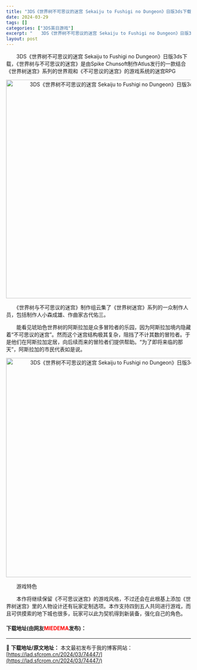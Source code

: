 ```yaml
---
title: "3DS《世界树不可思议的迷宫 Sekaiju to Fushigi no Dungeon》日版3ds下载"
date: 2024-03-29
tags: []
categories: ["3DS英日游戏"]
excerpt: "　　3DS《世界树不可思议的迷宫 Sekaiju to Fushigi no Dungeon》日版3ds下载，《世界树与不可思议的迷宫》是由Spike Chunsoft制作Atlus发行的一款结合《世界树迷宫》系列的世界观和《不可思议的迷宫》的游戏系统的迷宫RPG 　　《世界树与不可思议的迷宫》制作&hellip;"
layout: post
---
```


 <p>　　3DS《世界树不可思议的迷宫 Sekaiju to Fushigi no Dungeon》日版3ds下载，《世界树与不可思议的迷宫》是由Spike Chunsoft制作Atlus发行的一款结合《世界树迷宫》系列的世界观和《不可思议的迷宫》的游戏系统的迷宫RPG</p> <p align="center"><img align="" border="0" src="https://lad.sfcrom.cn/wp-content/uploads/2024/03/20240329_66062d7f1154c.png" width="594" alt="3DS《世界树不可思议的迷宫 Sekaiju to Fushigi no Dungeon》日版3ds下载" /></p> <p>　　《世界树与不可思议的迷宫》制作组云集了《世界树迷宫》系列的一众制作人员，包括制作人小森成雄、作曲家古代佑三。</p> <p>　　能看见琥珀色世界树的阿斯拉加是众多冒险者的乐园，因为阿斯拉加境内隐藏着&ldquo;不可思议的迷宫&rdquo;。然而这个迷宫结构极其复杂，阻挡了不计其数的冒险者。于是他们在阿斯拉加定居，向后续而来的冒险者们提供帮助。&ldquo;为了即将来临的那天&rdquo;，阿斯拉加的市民代表如是说。</p> <p align="center"><img align="" border="0" src="https://lad.sfcrom.cn/wp-content/uploads/2024/03/20240329_66062d8065619.png" width="596" alt="3DS《世界树不可思议的迷宫 Sekaiju to Fushigi no Dungeon》日版3ds下载" /></p> <p>　　游戏特色</p> <p>　　本作将继续保留《不可思议迷宫》的游戏风格，不过还会在此根基上添加《世界树迷宫》里的人物设计还有玩家定制选项。本作支持四到五人共同进行游戏，而且可供摸索的地下城也很多，玩家可以此为契机得到新装备，强化自己的角色。</p> <p><h4>下载地址(由网友<font color="red">MIEDEMA</font>发布)：</h4></p> 

---
📖 **下载地址/原文地址：** 本文最初发布于我的博客网站：[https://lad.sfcrom.cn/2024/03/74447/](https://lad.sfcrom.cn/2024/03/74447/)
